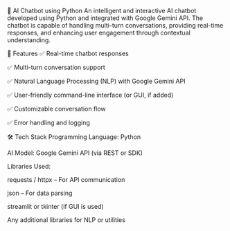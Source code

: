 🤖 AI Chatbot using Python
An intelligent and interactive AI chatbot developed using Python and integrated with Google Gemini API. The chatbot is capable of handling multi-turn conversations, providing real-time responses, and enhancing user engagement through contextual understanding.

📌 Features
✅ Real-time chatbot responses

✅ Multi-turn conversation support

✅ Natural Language Processing (NLP) with Google Gemini API

✅ User-friendly command-line interface (or GUI, if added)

✅ Customizable conversation flow

✅ Error handling and logging

🛠️ Tech Stack
Programming Language: Python

AI Model: Google Gemini API (via REST or SDK)

Libraries Used:

requests / httpx – For API communication

json – For data parsing

streamlit or tkinter (if GUI is used)

Any additional libraries for NLP or utilities
